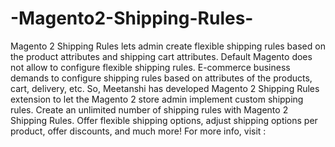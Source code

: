 # -Magento2-Shipping-Rules-
Magento 2 Shipping Rules lets admin create flexible shipping rules based on the product attributes and shipping cart attributes.  Default Magento does not allow to configure flexible shipping rules. E-commerce business demands to configure shipping rules based on attributes of the products, cart, delivery, etc. So, Meetanshi has developed Magento 2 Shipping Rules extension to let the Magento 2 store admin implement custom shipping rules. Create an unlimited number of shipping rules with Magento 2 Shipping Rules. Offer flexible shipping options, adjust shipping options per product, offer discounts, and much more! For more info, visit : 
